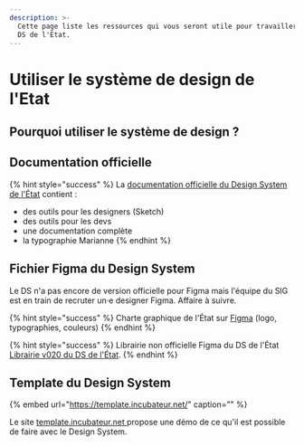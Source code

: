 ```yaml
---
description: >-
  Cette page liste les ressources qui vous seront utile pour travailler avec le
  DS de l'État.
---
```


# Utiliser le système de design de l'Etat

## Pourquoi utiliser le système de design ?

## Documentation officielle

{% hint style="success" %}
La ​[documentation officielle du Design System de l'État](https://gouvfr.atlassian.net/wiki/spaces/DB) contient :

* des outils pour les designers \(Sketch\)
* des outils pour les devs
* une documentation complète
* la typographie Marianne
{% endhint %}

## Fichier Figma du Design System

Le DS n'a pas encore de version officielle pour Figma mais l'équipe du SIG est en train de recruter un·e designer Figma. Affaire à suivre.

{% hint style="success" %}
Charte graphique de l'État sur [Figma](https://www.figma.com/file/bmvyxz0oPAu4pl4FZ9URNW/Charte-graphique?node-id=8%3A310) \(logo, typographies, couleurs\)
{% endhint %}

{% hint style="success" %}
Librairie non officielle Figma du DS de l'État [Librairie v020 du DS de l'État](https://www.figma.com/file/LztuQ2YXecWjTTxl0wfa5S/design-system-de-letat-librairie-v020?node-id=0%3A1).
{% endhint %}

## Template du Design System

{% embed url="https://template.incubateur.net/" caption="" %}

Le site [template.incubateur.net ](https://template.incubateur.net/)propose une démo de ce qu'il est possible de faire avec le Design System.

